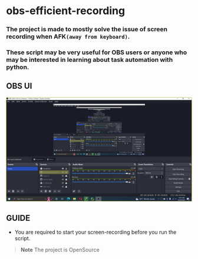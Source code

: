 # obs-efficient-recording
### The project is made to mostly solve the issue of screen recording when AFK`(away from keyboard)`.
### These script may be very useful for OBS users or anyone who may be interested in learning about task automation with python.

## OBS UI
![UI...](screenshots/obs.png?raw=true "Optional Title")

## GUIDE
- You are required to start your screen-recording before you run the script.


> **Note** 
> The project is OpenSource
